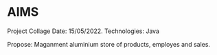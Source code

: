 # AIMS

Project Collage
Date: 15/05/2022.
Technologies: Java 

Propose: Maganment aluminium store of products, employes and sales.

